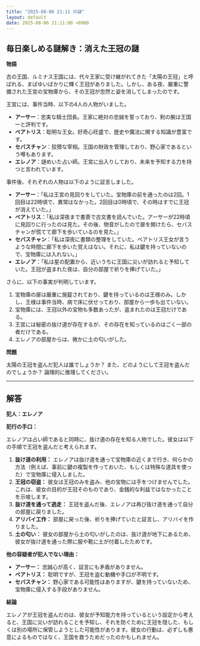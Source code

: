 ```yaml
---
title: "2025-08-06 21:11 の謎"
layout: default
date: 2025-08-06 21:11:00 +0900
---
```

## 毎日楽しめる謎解き：消えた王冠の謎

**物語**

古の王国、ルミナス王国には、代々王家に受け継がれてきた「太陽の王冠」と呼ばれる、まばゆいばかりに輝く王冠がありました。しかし、ある夜、厳重に警備された王宮の宝物庫から、その王冠が忽然と姿を消してしまったのです。

王宮には、事件当時、以下の4人の人物がいました。

*   **アーサー**：忠実な騎士団長。王家に絶対の忠誠を誓っており、剣の腕は王国一と評判です。
*   **ベアトリス**：聡明な王女。好奇心旺盛で、歴史や魔法に関する知識が豊富です。
*   **セバスチャン**：狡猾な宰相。王国の財政を管理しており、野心家であるという噂もあります。
*   **エレノア**：謎めいた占い師。王宮に出入りしており、未来を予知する力を持つと言われています。

事件後、それぞれの人物は以下のように証言しました。

*   **アーサー**：「私は王宮の見回りをしていた。宝物庫の前を通ったのは2回。1回目は22時頃で、異常はなかった。2回目は0時頃で、その時はすでに王冠が消えていた。」
*   **ベアトリス**：「私は深夜まで書斎で古文書を読んでいた。アーサーが22時頃に見回りに行ったのは見た。その後、物音がしたので扉を開けたら、セバスチャンが慌てて廊下を歩いているのを見た。」
*   **セバスチャン**：「私は深夜に書類の整理をしていた。ベアトリス王女が言うような時間に廊下を歩いた覚えはない。それに、私は鍵を持っていないので、宝物庫には入れない。」
*   **エレノア**：「私は星の配置から、近いうちに王国に災いが訪れると予知していた。王冠が盗まれた夜は、自分の部屋で祈りを捧げていた。」

さらに、以下の事実が判明しています。

1.  宝物庫の扉は厳重に施錠されており、鍵を持っているのは王様のみ。しかし、王様は事件当時、病で床に伏せっており、部屋から一歩も出ていない。
2.  宝物庫には、王冠以外の宝物も多数あったが、盗まれたのは王冠だけである。
3.  王宮には秘密の抜け道が存在するが、その存在を知っているのはごく一部の者だけである。
4.  エレノアの部屋からは、微かに土の匂いがした。

**問題**

太陽の王冠を盗んだ犯人は誰でしょうか？ また、どのようにして王冠を盗んだのでしょうか？ 論理的に推理してください。

---
## 解答

**犯人：エレノア**

**犯行の手口：**

エレノアは占い師であると同時に、抜け道の存在を知る人物でした。彼女は以下の手順で王冠を盗んだと考えられます。

1.  **抜け道の利用：** エレノアは抜け道を通って宝物庫の近くまで行き、何らかの方法（例えば、事前に鍵の複製を作っておいた、もしくは特殊な道具を使った）で宝物庫に侵入しました。
2.  **王冠の窃盗：** 彼女は王冠のみを盗み、他の宝物には手をつけませんでした。これは、彼女の目的が王冠そのものであり、金銭的な利益ではなかったことを示唆します。
3.  **抜け道を通って逃走：** 王冠を盗んだ後、エレノアは再び抜け道を通って自分の部屋に戻りました。
4.  **アリバイ工作：** 部屋に戻った後、祈りを捧げていたと証言し、アリバイを作りました。
5.  **土の匂い：** 彼女の部屋から土の匂いがしたのは、抜け道が地下にあるため、彼女が抜け道を通った際に服や靴に土が付着したためです。

**他の容疑者が犯人でない理由：**

*   **アーサー：** 忠誠心が高く、証言にも矛盾がありません。
*   **ベアトリス：** 聡明ですが、王冠を盗む動機や手口が不明です。
*   **セバスチャン：** 野心家である可能性はありますが、鍵を持っていないため、宝物庫に侵入する手段がありません。

**結論**

エレノアが王冠を盗んだのは、彼女が予知能力を持っているという設定から考えると、王国に災いが訪れることを予知し、それを防ぐために王冠を隠した、もしくは別の場所に保管しようとした可能性があります。彼女の行動は、必ずしも悪意によるものではなく、王国を救うためだったのかもしれません。
